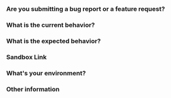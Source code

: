 <!--

👋 Hey, thanks for taking an interest in React Redux Promise Listener!

-->

### Are you submitting a **bug report** or a **feature request**?

<!-- For support request, please use Stack Overflow instead. This issue tracker is reserved for bugs and features. -->

### What is the current behavior?

<!-- If this is a bug, please include steps to reproduce and a minimal demo of the problem using Sandbox, Plunkr, WebpackBin or JSFiddle. -->

### What is the expected behavior?

### Sandbox Link

<!-- Problems are much easier to understand and debug if they can be demonstrated in a minimal environment.  -->

### What's your environment?

<!-- Include React Redux Promise Listener version, Redux Promise Listener version, OS/browser affected, Node version, etc. -->

### Other information

<!-- Include here any detailed explanation, stacktraces, related issues, links for Stack Overflow, Twitter, etc. -->
